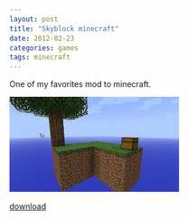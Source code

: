 ```yaml
---
layout: post
title: "Skyblock minecraft"
date: 2012-02-23
categories: games
tags: minecraft
---
```


One of my favorites mod to minecraft.

![](/assets/images/post/2012-02-23-skyblock-minecraft/skyblock.jpg)

[download](http://www.minecraftforum.net/topic/600254-surv-skyblock/)
